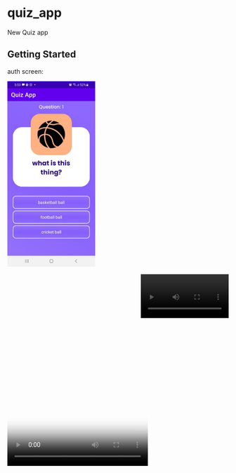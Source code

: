 # quiz_app

New Quiz app

## Getting Started

auth screen:

<p align="left">
    <img src="video/img.png" alt="SR GUI opening window"
        width="200"/>
</p>

<p align="right">
    <video src="video/img_1.png" alt="SR GUI opening window"
        width="200"/>
</p>

<video width="320" height="320" poster="video/img_1.png" autoplay>
    <source type="video/mp4" src="video/quiz_app.mp4">
</video>